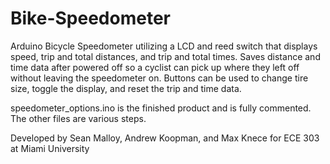 # Bike-Speedometer
Arduino Bicycle Speedometer utilizing a LCD and reed switch that displays speed, trip and total distances, and trip and total times. Saves distance and time data after powered off so a cyclist can pick up where they left off without leaving the speedometer on. Buttons can be used to change tire size, toggle the display, and reset the trip and time data.

speedometer_options.ino is the finished product and is fully commented. The other files are various steps.

Developed by Sean Malloy, Andrew Koopman, and Max Knece for ECE 303 at Miami University
